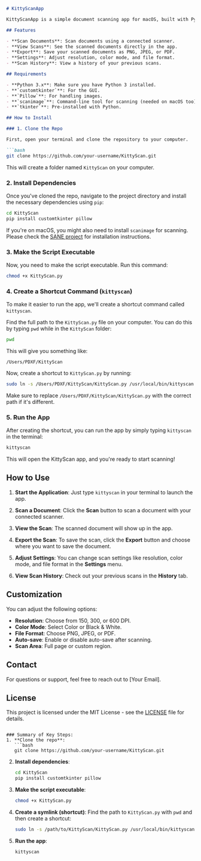 ```markdown
# KittyScanApp

KittyScanApp is a simple document scanning app for macOS, built with Python. It lets you scan, view, and export documents with ease. 

## Features

- **Scan Documents**: Scan documents using a connected scanner.
- **View Scans**: See the scanned documents directly in the app.
- **Export**: Save your scanned documents as PNG, JPEG, or PDF.
- **Settings**: Adjust resolution, color mode, and file format.
- **Scan History**: View a history of your previous scans.

## Requirements

- **Python 3.x**: Make sure you have Python 3 installed. 
- **`customtkinter`**: For the GUI.
- **`Pillow`**: For handling images.
- **`scanimage`**: Command-line tool for scanning (needed on macOS too).
- **`tkinter`**: Pre-installed with Python.

## How to Install

### 1. Clone the Repo

First, open your terminal and clone the repository to your computer.

```bash
git clone https://github.com/your-username/KittyScan.git
```

This will create a folder named `KittyScan` on your computer.

### 2. Install Dependencies

Once you've cloned the repo, navigate to the project directory and install the necessary dependencies using `pip`:

```bash
cd KittyScan
pip install customtkinter pillow
```

If you're on macOS, you might also need to install `scanimage` for scanning. Please check the [SANE project](http://www.sane-project.org/) for installation instructions.

### 3. Make the Script Executable

Now, you need to make the script executable. Run this command:

```bash
chmod +x KittyScan.py
```

### 4. Create a Shortcut Command (`kittyscan`)

To make it easier to run the app, we'll create a shortcut command called `kittyscan`.

Find the full path to the `KittyScan.py` file on your computer. You can do this by typing `pwd` while in the `KittyScan` folder:

```bash
pwd
```

This will give you something like:

```
/Users/PDXF/KittyScan
```

Now, create a shortcut to `KittyScan.py` by running:

```bash
sudo ln -s /Users/PDXF/KittyScan/KittyScan.py /usr/local/bin/kittyscan
```

Make sure to replace `/Users/PDXF/KittyScan/KittyScan.py` with the correct path if it's different.

### 5. Run the App

After creating the shortcut, you can run the app by simply typing `kittyscan` in the terminal:

```bash
kittyscan
```

This will open the KittyScan app, and you're ready to start scanning!

## How to Use

1. **Start the Application**: Just type `kittyscan` in your terminal to launch the app.

2. **Scan a Document**: Click the **Scan** button to scan a document with your connected scanner.

3. **View the Scan**: The scanned document will show up in the app.

4. **Export the Scan**: To save the scan, click the **Export** button and choose where you want to save the document.

5. **Adjust Settings**: You can change scan settings like resolution, color mode, and file format in the **Settings** menu.

6. **View Scan History**: Check out your previous scans in the **History** tab.

## Customization

You can adjust the following options:

- **Resolution**: Choose from 150, 300, or 600 DPI.
- **Color Mode**: Select Color or Black & White.
- **File Format**: Choose PNG, JPEG, or PDF.
- **Auto-save**: Enable or disable auto-save after scanning.
- **Scan Area**: Full page or custom region.

## Contact

For questions or support, feel free to reach out to [Your Email].

## License

This project is licensed under the MIT License - see the [LICENSE](LICENSE) file for details.
```

### Summary of Key Steps:
1. **Clone the repo**: 
   ```bash
   git clone https://github.com/your-username/KittyScan.git
   ```

2. **Install dependencies**: 
   ```bash
   cd KittyScan
   pip install customtkinter pillow
   ```

3. **Make the script executable**: 
   ```bash
   chmod +x KittyScan.py
   ```

4. **Create a symlink (shortcut)**: 
   Find the path to `KittyScan.py` with `pwd` and then create a shortcut:
   ```bash
   sudo ln -s /path/to/KittyScan/KittyScan.py /usr/local/bin/kittyscan
   ```

5. **Run the app**: 
   ```bash
   kittyscan
   ```

